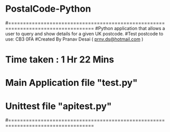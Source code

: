 # PostalCode-Python

#===================================================================================
#Python application that allows a user to query and show details for a given UK postcode.
#Test postcode to use: CB3 0FA 
#Created By Pranav Desai ( prnv.ds@hotmail.com )
# Time taken : 1 Hr 22 Mins
# Main Application file "test.py"
# Unittest file "apitest.py"
#===================================================================================
